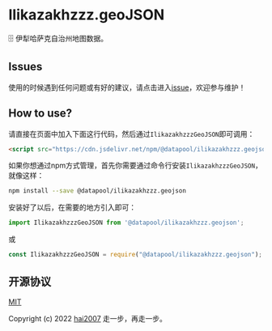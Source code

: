 # Ilikazakhzzz.geoJSON
🗄️ 伊犁哈萨克自治州地图数据。

## Issues
使用的时候遇到任何问题或有好的建议，请点击进入[issue](https://github.com/hai2007/datapool/issues)，欢迎参与维护！

## How to use?

请直接在页面中加入下面这行代码，然后通过```IlikazakhzzzGeoJSON```即可调用：

```html
<script src="https://cdn.jsdelivr.net/npm/@datapool/ilikazakhzzz.geojson@1"></script>
```

如果你想通过npm方式管理，首先你需要通过命令行安装``````IlikazakhzzzGeoJSON``````，就像这样：

```bash
npm install --save @datapool/ilikazakhzzz.geojson
```

安装好了以后，在需要的地方引入即可：

```js
import IlikazakhzzzGeoJSON from '@datapool/ilikazakhzzz.geojson';
```

或

```js
const IlikazakhzzzGeoJSON = require("@datapool/ilikazakhzzz.geojson");
```

开源协议
---------------------------------------
[MIT](https://github.com/hai2007/datapool/blob/master/LICENSE)

Copyright (c) 2022 [hai2007](https://hai2007.gitee.io/sweethome/) 走一步，再走一步。
